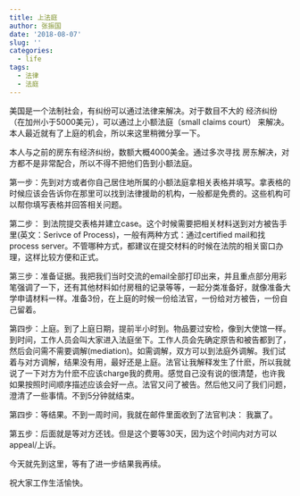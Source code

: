 ```yaml
---
title: 上法庭
author: 张振国
date: '2018-08-07'
slug: ''
categories:
  - life
tags:
  - 法律
  - 法庭
---
```


美国是一个法制社会，有纠纷可以通过法律来解决。对于数目不大的
经济纠纷（在加州小于5000美元），可以通过上小额法庭（small claims court）
来解决。本人最近就有了上庭的机会，所以来这里稍微分享一下。

本人与之前的房东有经济纠纷，数额大概4000美金。通过多次寻找
房东解决，对方都不是非常配合，所以不得不把他们告到小额法庭。

第一步：先到对方或者你自己居住地所属的小额法庭拿相关表格并填写。拿表格的时候应该会告诉你在那里可以找到法律援助的机构，一般都是免费的。这些机构可以帮你填写表格并回答相关问题。

第二步： 到法院提交表格并建立case。这个时候需要把相关材料送到对方被告手里(英文：Serivce of Process)，一般有两种方式：通过certified mail和找process server。不管哪种方式，都建议在提交材料的时候在法院的相关窗口办理，这样比较方便和正式。

第三步：准备证据。我把我们当时交流的email全部打印出来，并且重点部分用彩笔强调了一下，还有其他材料如付房租的记录等等，一起分类准备好，就像准备大学申请材料一样。准备3份，在上庭的时候一份给法官，一份给对方被告，一份自己留着。

第四步：上庭。到了上庭日期，提前半小时到。物品要过安检，像到大使馆一样。到时间，工作人员会叫大家进入法庭坐下。工作人员会先确定原告和被告都到了，然后会问需不需要调解(mediation)。如需调解，双方可以到法庭外调解。我们试着与对方调解，结果没有用，最好还是上庭。法官让我解释发生了什麽，所以我就说了一下对方为什麽不应该charge我的费用。感觉自己没有说的很清楚，也许我如果按照时间顺序描述应该会好一点。法官又问了被告。然后他又问了我们问题，澄清了一些事情。不到5分钟就结束。

第四步：等结果。不到一周时间，我就在邮件里面收到了法官判决： 我赢了。

第五步：后面就是等对方还钱。但是这个要等30天，因为这个时间内对方可以appeal/上诉。

今天就先到这里，等有了进一步结果我再续。

祝大家工作生活愉快。